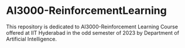 # AI3000-ReinforcementLearning

This repository is dedicated to AI3000-Reinforcement Learning Course offered at IIT Hyderabad in the odd semester of 2023 by Department of Artificial Intelligence.
